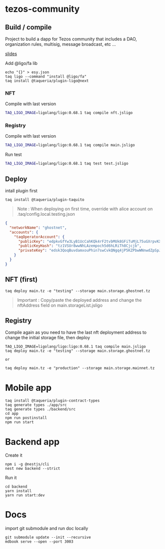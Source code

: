 # tezos-community

## Build / compile

Project to build a dapp for Tezos community that includes a DAO, organization rules, multisig, message broadcast, etc ...

[slides](https://docs.google.com/presentation/d/1vkLs8356xRQIn5h9nxBeyj2hT8oPyv2w/edit?usp=drive_link&ouid=112389132178955160048&rtpof=true&sd=true)

Add @ligo/fa lib

```
echo "{}" > esy.json
taq ligo --command "install @ligo/fa"
taq install @taqueria/plugin-ligo@next
```

### NFT

Compile with last version

```bash
TAQ_LIGO_IMAGE=ligolang/ligo:0.68.1 taq compile nft.jsligo
```

### Registry

Compile with last version

```bash
TAQ_LIGO_IMAGE=ligolang/ligo:0.68.1 taq compile main.jsligo
```

Run test

```bash
TAQ_LIGO_IMAGE=ligolang/ligo:0.68.1 taq test test.jsligo
```

## Deploy

intall plugin first

```
taq install @taqueria/plugin-taquito
```

> Note : When deploying on first time, override with alice account on .taq/config.local.testing.json

```json
{
  "networkName": "ghostnet",
  "accounts": {
    "taqOperatorAccount": {
      "publicKey": "edpkvGfYw3LyB1UcCahKQk4rF2tvbMUk8GFiTuMjL75uGXrpvKXhjn",
      "publicKeyHash": "tz1VSUr8wwNhLAzempoch5d6hLRiTh8Cjcjb",
      "privateKey": "edsk3QoqBuvdamxouPhin7swCvkQNgq4jP5KZPbwWNnwdZpSpJiEbq"
    }
  }
}
```

## NFT (first)

```
taq deploy main.tz -e "testing" --storage main.storage.ghostnet.tz
```

> Important : Copy/paste the deployed address and change the nftAddress field on main.storageList.jsligo

## Registry

Compile again as you need to have the last nft deployment address to change the initial storage file, then deploy

```
TAQ_LIGO_IMAGE=ligolang/ligo:ligo:0.68.1 taq compile main.jsligo
taq deploy main.tz -e "testing" --storage main.storage.ghostnet.tz

or

taq deploy main.tz -e "production" --storage main.storage.mainnet.tz
```

# Mobile app

```
taq install @taqueria/plugin-contract-types
taq generate types ./app/src
taq generate types ./backend/src
cd app
npm run postinstall
npm run start
```

# Backend app

Create it

```
npm i -g @nestjs/cli
nest new backend --strict
```

Run it

```
cd backend
yarn install
yarn run start:dev
```

# Docs

import git submodule and run doc locally

```
git submodule update --init --recursive
mdbook serve --open --port 3003
```
